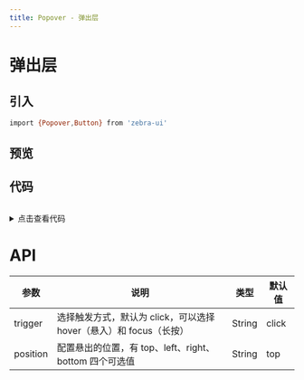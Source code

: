 ```yaml
---
title: Popover - 弹出层
---
```

# 弹出层

## 引入 
```bash
import {Popover,Button} from 'zebra-ui'
```

## 预览
<ClientOnly>
  <popover-demo>
  </popover-demo>
</ClientOnly>

## 代码
<details style="margin-top: 32px;">
 <summary style=" outline: none">点击查看代码</summary> 

```vue
<g-popover>
  <g-button>上方弹出</g-button>
  <template slot="content">
    弹出内容
  </template>
</g-popover>
<g-popover position="bottom">
  <g-button>下方弹出</g-button>
  <template slot="content">
    弹出内容
  </template>
</g-popover>
<g-popover position="left">
  <g-button>左边弹出</g-button>
  <template slot="content">
    弹出内容
  </template>
</g-popover>
<g-popover position="right">
  <g-button>右边弹出</g-button>
  <template slot="content">
    弹出内容
  </template>
</g-popover>

<!-- 将触发方式改为 hover -->
  <g-popover trigger="hover">
      <g-button>上方弹出</g-button>
      <template slot="content">
        弹出内容
      </template>
    </g-popover>
    <g-popover position="bottom" trigger="hover">
      <g-button>下方弹出</g-button>
      <template slot="content">
        弹出内容
      </template>
    </g-popover>
    <g-popover position="left" trigger="hover">
      <g-button>左边弹出</g-button>
      <template slot="content">
        弹出内容
      </template>
    </g-popover>
    <g-popover position="right" trigger="hover">
      <g-button>右边弹出</g-button>
      <template slot="content">
        弹出内容
      </template>
    </g-popover>
```
</details>

# API
<table>
    <thead>
      <th>参数</th>
      <th>说明</th>
      <th>类型</th>
      <th>默认值</th>
    </thead>
    <tbody>
      <tr>
        <td>trigger</td>
        <td>选择触发方式，默认为 click，可以选择 hover（悬入）和 focus（长按）</td>
        <td>String</td>
        <td>click</td>
      </tr>
      <tr>
        <td>position</td>
        <td>配置悬出的位置，有 top、left、right、bottom 四个可选值</td>
        <td>String</td>
        <td>top</td>
      </tr>
    </tbody>
    </table>
    
